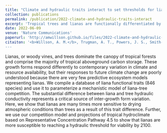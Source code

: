 ```yaml
---
title: "Climate and hydraulic traits interact to set thresholds for liana viability"
collection: publications
permalink: /publication/2022-climate-and-hydraulic-traits-interact
excerpt: 'Tropical trees and lianas are functionally differentiated by hydraulic traits, particularly the rate of water conductivity through the xylem. The difference in hydraulic traits explains difference in GPP at the individual plant level. Despite observations that lianas are most prevalent under drier hydroclimatic conditions at present, we show that liana GPP is more sensitive to projected drying hydroclimate in the future as a result of more acquisitive and vulnerable hydraulic functional traits.'
date: 2022-06-09
venue: 'Nature Communications'
paperurl: 'http://amwillson.github.io/files/2022-climate-and-hydraulic-traits-interact.pdf'
citaiton: '<b>Willson, A. M.</b>, Trugman, A. T., Powers, J. S., Smith-Martin, C. S. & Medvigy, D. (2022). &quot;Climate and hydraulic traits interact to set thresholds for liana viability.&quot; <i>Nat. Commun.</i> <b>13</b>:3332.
---
```


Lianas, or woody vines, and trees dominate the canopy of tropical forests and comprise the majority of tropical aboveground carbon storage. These growth forms respond differently to contemporary variation in climate and resource availability, but their responses to future climate change are poorly understood because there are very few predictive ecosystem models representing lianas. We compile a database of liana functional traits (846 species) and use it to parameterize a mechanistic model of liana-tree competition. The substantial difference between liana and tree hydraulic conductivity represents a critical source of inter-growth form variation. Here, we show that lianas are many times more sensitive to drying atmospheric conditions than trees as a result of this trait difference. Further, we use our competition model and projections of tropical hydroclimate based on Representative Concentration Pathway 4.5 to show that lianas are more susceptible to reaching a hydraulic threshold for viability by 2100.